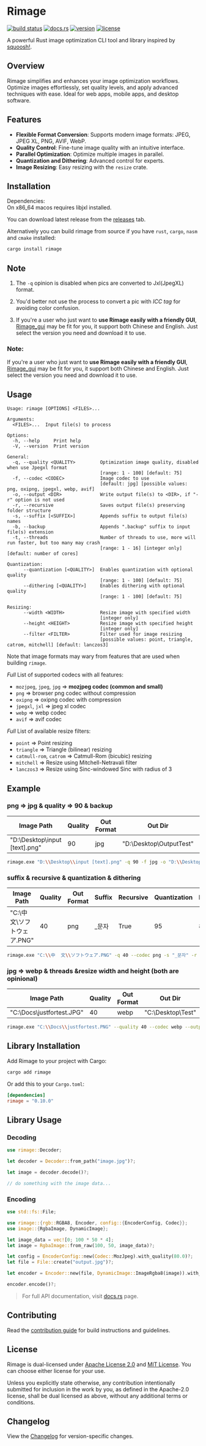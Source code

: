# Rimage

[![build status](https://img.shields.io/github/actions/workflow/status/SalOne22/rimage/rimage.yml?label=rimage&style=flat-square)](https://github.com/SalOne22/rimage/actions?query=branch%3Amain+)
[![docs.rs](https://img.shields.io/docsrs/rimage/latest?style=flat-square)](https://docs.rs/rimage)
[![version](https://img.shields.io/crates/v/rimage?style=flat-square)](https://crates.io/crates/rimage)
[![license](https://img.shields.io/crates/l/rimage?style=flat-square)](https://github.com/SalOne22/rimage)

A powerful Rust image optimization CLI tool and library inspired by [squoosh!](https://squoosh.app/).

## Overview

Rimage simplifies and enhances your image optimization workflows. Optimize images effortlessly, set quality levels, and apply advanced techniques with ease. Ideal for web apps, mobile apps, and desktop software.

## Features

- **Flexible Format Conversion**: Supports modern image formats: JPEG, JPEG XL, PNG, AVIF, WebP.
- **Quality Control**: Fine-tune image quality with an intuitive interface.
- **Parallel Optimization**: Optimize multiple images in parallel.
- **Quantization and Dithering**: Advanced control for experts.
- **Image Resizing**: Easy resizing with the `resize` crate.

## Installation

Dependencies:  
On x86_64 macos requires libjxl installed.

You can download latest release from the [releases](https://github.com/SalOne22/rimage/releases) tab.

Alternatively you can build rimage from source if you have `rust`, `cargo`, `nasm` and `cmake` installed:

```sh
cargo install rimage
```

## Note

1. The `-q` opinion is disabled when pics are converted to Jxl(JpegXL) format.

2. You'd better not use the process to convert a pic with _ICC tag_ for avoiding color confusion.

3. If you're a user who just want to **use Rimage easily with a friendly GUI**, [Rimage_gui](https://github.com/Mikachu2333/rimage_gui/releases/) may be fit for you, it support both Chinese and English. Just select the version you need and download it to use.

### Note:

If you're a user who just want to **use Rimage easily with a friendly GUI**, [Rimage_gui](https://github.com/Mikachu2333/rimage_gui/releases/) may be fit for you, it support both Chinese and English. Just select the version you need and download it to use.

## Usage

```text
Usage: rimage [OPTIONS] <FILES>...

Arguments:
  <FILES>...  Input file(s) to process

Options:
  -h, --help     Print help
  -V, --version  Print version

General:
  -q, --quality <QUALITY>         Optimization image quality, disabled when use Jpegxl format
                                  [range: 1 - 100] [default: 75]
  -f, --codec <CODEC>             Image codec to use
                                  [default: jpg] [possible values: png, oxipng, jpegxl, webp, avif]
  -o, --output <DIR>              Write output file(s) to <DIR>, if "-r" option is not used
  -r, --recursive                 Saves output file(s) preserving folder structure
  -s, --suffix [<SUFFIX>]         Appends suffix to output file(s) names
  -b, --backup                    Appends ".backup" suffix to input file(s) extension
  -t, --threads                   Number of threads to use, more will run faster, but too many may crash
                                  [range: 1 - 16] [integer only] [default: number of cores]

Quantization:
      --quantization [<QUALITY>]  Enables quantization with optional quality
                                  [range: 1 - 100] [default: 75]
      --dithering [<QUALITY>]     Enables dithering with optional quality
                                  [range: 1 - 100] [default: 75]

Resizing:
      --width <WIDTH>             Resize image with specified width
                                  [integer only]
      --height <HEIGHT>           Resize image with specified height
                                  [integer only]
      --filter <FILTER>           Filter used for image resizing
                                  [possible values: point, triangle, catrom, mitchell] [default: lanczos3]
```

Note that image formats may wary from features that are used when building `rimage`.

_Full_ List of supported codecs with all features:

- `mozjpeg`, `jpeg`, `jpg` => **mozjpeg codec (common and small)**
- `png` => browser png codec without compression
- `oxipng` => oxipng codec with compression
- `jpegxl`, `jxl` => jpeg xl codec
- `webp` => webp codec
- `avif` => avif codec

_Full_ List of available resize filters:

- `point` => Point resizing
- `triangle` => Triangle (bilinear) resizing
- `catmull-rom`, `catrom` => Catmull-Rom (bicubic) resizing
- `mitchell` => Resize using Mitchell-Netravali filter
- `lanczos3` => Resize using Sinc-windowed Sinc with radius of 3

## Example

### png => jpg & quality => 90 & backup

| Image Path                      | Quality | Out Format | Out Dir                   | Backup |
| ------------------------------- | ------- | ---------- | ------------------------- | ------ |
| "D:\\Desktop\\input [text].png" | 90      | jpg        | "D:\\Desktop\\OutputTest" | True   |

```sh
rimage.exe "D:\\Desktop\\input [text].png" -q 90 -f jpg -o "D:\\Desktop\\OutputTest" -b
```

### suffix & recursive & quantization & dithering

| Image Path                    | Quality | Out Format | Suffix | Recursive | Quantization | Dithering |
| ----------------------------- | ------- | ---------- | ------ | --------- | ------------ | --------- |
| "C:\\中 文\\ソフトウェア.PNG" | 40      | png        | \_문자 | True      | 95           | 85        |

```sh
rimage.exe "C:\\中  文\\ソフトウェア.PNG" -q 40 --codec png -s "_문자" -r --quantization 95 --dithering 85
```

### jpg => webp & threads &resize width and height (both are opinional)

| Image Path                  | Quality | Out Format | Out Dir             | Threads | Width | Height |
| --------------------------- | ------- | ---------- | ------------------- | ------- | ----- | ------ |
| "C:\\Docs\\justfortest.JPG" | 40      | webp       | "C:\\Desktop\\Test" | 4       | 60    | 10     |

```sh
rimage.exe "C:\\Docs\\justfortest.PNG" --quality 40 --codec webp --output "C:\\Desktop\\Test" --threads 4 --width 60 --height 10
```

## Library Installation

Add Rimage to your project with Cargo:

```sh
cargo add rimage
```

Or add this to your `Cargo.toml`:

```toml
[dependencies]
rimage = "0.10.0"
```

## Library Usage

### Decoding

```rs
use rimage::Decoder;

let decoder = Decoder::from_path("image.jpg")?;

let image = decoder.decode()?;

// do something with the image data...
```

### Encoding

```rs
use std::fs::File;

use rimage::{rgb::RGBA8, Encoder, config::{EncoderConfig, Codec}};
use image::{RgbaImage, DynamicImage};

let image_data = vec![0; 100 * 50 * 4];
let image = RgbaImage::from_raw(100, 50, image_data)?;

let config = EncoderConfig::new(Codec::MozJpeg).with_quality(80.0)?;
let file = File::create("output.jpg")?;

let encoder = Encoder::new(file, DynamicImage::ImageRgba8(image)).with_config(config);

encoder.encode()?;
```

> For full API documentation, visit [docs.rs](https://docs.rs/rimage) page.

## Contributing

Read the [contribution guide](CONTRIBUTING.md) for build instructions and guidelines.

## License

Rimage is dual-licensed under [Apache License 2.0](https://www.apache.org/licenses/LICENSE-2.0) and [MIT License](https://opensource.org/licenses/MIT). You can choose either license for your use.

Unless you explicitly state otherwise, any contribution intentionally submitted for inclusion in the work by you, as defined in the Apache-2.0 license, shall be dual licensed as above, without any additional terms or conditions.

## Changelog

View the [Changelog](CHANGELOG.md) for version-specific changes.
